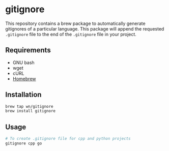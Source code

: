 # gitignore

This repository contains a brew package to automatically generate gitignores of a particular language. This package will append the requested `.gitignore` file to the end of the `.gitignore` file in your project.

## Requirements

- GNU bash
- wget
- cURL
- [Homebrew](https://brew.sh/)

## Installation

```bash
brew tap wn/gitignore
brew install gitignore
```

## Usage

```bash
# To create .gitignore file for cpp and python projects
gitignore cpp go
```

